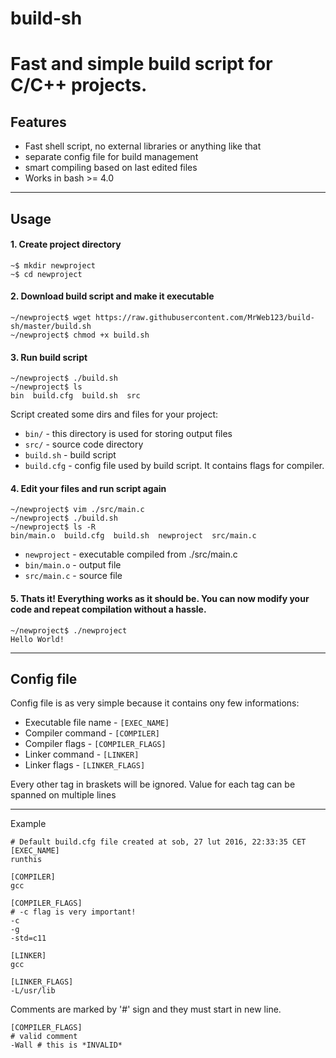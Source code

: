 # build-sh
Fast and simple build script for C/C++ projects.
==========================
## Features
* Fast shell script, no external libraries or anything like that
* separate config file for build management
* smart compiling based on last edited files
* Works in bash >= 4.0
---------------------------
## Usage

#### 1. Create project directory
```
~$ mkdir newproject
~$ cd newproject
```


#### 2. Download build script and make it executable
```
~/newproject$ wget https://raw.githubusercontent.com/MrWeb123/build-sh/master/build.sh
~/newproject$ chmod +x build.sh
```


#### 3. Run build script
```
~/newproject$ ./build.sh
~/newproject$ ls
bin  build.cfg  build.sh  src
```
Script created some dirs and files for your project:
* `bin/`        - this directory is used for storing output files
* `src/`        - source code directory
* `build.sh`    - build script
* `build.cfg`   - config file used by build script. It contains flags for compiler.


#### 4. Edit your files and run script again
```
~/newproject$ vim ./src/main.c
~/newproject$ ./build.sh
~/newproject$ ls -R
bin/main.o  build.cfg  build.sh  newproject  src/main.c
```
* `newproject`  - executable compiled from ./src/main.c
* `bin/main.o`  - output file
* `src/main.c`  - source file


#### 5. Thats it! Everything works as it should be. You can now modify your code and repeat compilation without a hassle.
```
~/newproject$ ./newproject
Hello World!
```
--------------------------
## Config file
Config file is as very simple because it contains ony few informations:
* Executable file name  - `[EXEC_NAME]`
* Compiler command      - `[COMPILER]`
* Compiler flags        - `[COMPILER_FLAGS]`
* Linker command        - `[LINKER]`
* Linker flags          - `[LINKER_FLAGS]`

Every other tag in braskets will be ignored.
Value for each tag can be spanned on multiple lines

-----------------------
Example
```
# Default build.cfg file created at sob, 27 lut 2016, 22:33:35 CET
[EXEC_NAME]
runthis

[COMPILER]
gcc

[COMPILER_FLAGS]
# -c flag is very important!
-c
-g
-std=c11

[LINKER]
gcc

[LINKER_FLAGS]
-L/usr/lib
```


Comments are marked by '#' sign and they must start in new line.
```
[COMPILER_FLAGS]
# valid comment
-Wall # this is *INVALID*
```

